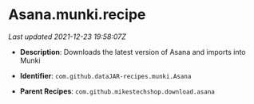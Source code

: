# Asana.munki.recipe

_Last updated 2021-12-23 19:58:07Z_

- **Description**: Downloads the latest version of Asana and imports into Munki

- **Identifier**: `com.github.dataJAR-recipes.munki.Asana`

- **Parent Recipes**: `com.github.mikestechshop.download.asana`